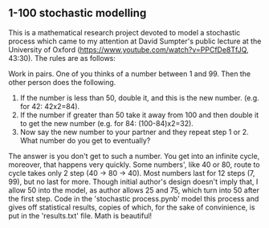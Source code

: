 1-100 stochastic modelling
--- 

This is a mathematical research project devoted to model a stochastic process which came to my attention at David Sumpter's public lecture at the University of Oxford (https://www.youtube.com/watch?v=PPCfDe8TfJQ, 43:30). The rules are as follows:

Work in pairs. One of you thinks of a number between 1 and 99. Then the other person does the following.
1. If the number is less than 50, double it, and this is the new number. (e.g. for 42: 42x2=84).
2. If the number if greater than 50 take it away from 100 and then double it to get the new number (e.g. for 84: (100-84)x2=32).
3. Now say the new number to your partner and they repeat step 1 or 2.
What number do you get to eventually?

The answer is you don't get to such a number. You get into an infinite cycle, moreover, that happens very quickly. Some numbers', like 40 or 80, route to cycle takes only 2 step (40 -> 80 -> 40). Most numbers last for 12 steps (7, 99), but no last for more. Though initial author's design doesn't imply that, I allow 50 into the model, as author allows 25 and 75, which turn into 50 after the first step. Code in the 'stochastic process.pynb' model this process and gives off statistical results, copies of which, for the sake of convinience, is put in the 'results.txt' file. Math is beautiful!
